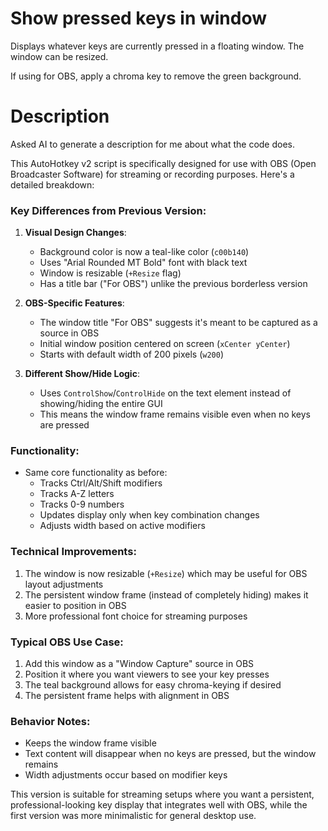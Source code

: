 # Show pressed keys in window

Displays whatever keys are currently pressed in a floating window. The window can be resized.

If using for OBS, apply a chroma key to remove the green background.


# Description
Asked AI to generate a description for me about what the code does.


This AutoHotkey v2 script is specifically designed for use with OBS (Open Broadcaster Software) for streaming or recording purposes. Here's a detailed breakdown:

### Key Differences from Previous Version:
1. **Visual Design Changes**:
   - Background color is now a teal-like color (`c00b140`)
   - Uses "Arial Rounded MT Bold" font with black text
   - Window is resizable (`+Resize` flag)
   - Has a title bar ("For OBS") unlike the previous borderless version

2. **OBS-Specific Features**:
   - The window title "For OBS" suggests it's meant to be captured as a source in OBS
   - Initial window position centered on screen (`xCenter yCenter`)
   - Starts with default width of 200 pixels (`w200`)

3. **Different Show/Hide Logic**:
   - Uses `ControlShow`/`ControlHide` on the text element instead of showing/hiding the entire GUI
   - This means the window frame remains visible even when no keys are pressed

### Functionality:
- Same core functionality as before:
  - Tracks Ctrl/Alt/Shift modifiers
  - Tracks A-Z letters
  - Tracks 0-9 numbers
  - Updates display only when key combination changes
  - Adjusts width based on active modifiers

### Technical Improvements:
1. The window is now resizable (`+Resize`) which may be useful for OBS layout adjustments
2. The persistent window frame (instead of completely hiding) makes it easier to position in OBS
3. More professional font choice for streaming purposes

### Typical OBS Use Case:
1. Add this window as a "Window Capture" source in OBS
2. Position it where you want viewers to see your key presses
3. The teal background allows for easy chroma-keying if desired
4. The persistent frame helps with alignment in OBS

### Behavior Notes:
- Keeps the window frame visible
- Text content will disappear when no keys are pressed, but the window remains
- Width adjustments occur based on modifier keys

This version is suitable for streaming setups where you want a persistent, professional-looking key display that integrates well with OBS, while the first version was more minimalistic for general desktop use.
